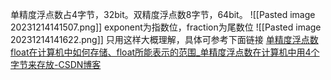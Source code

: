 单精度浮点数占4字节，32bit。双精度浮点数8字节，64bit。
![[Pasted image 20231214141507.png]]
exponent为指数位，fraction为尾数位
![[Pasted image 20231214141622.png]]
只用这样大概理解，具体可参考下面链接
[单精度浮点数float在计算机中如何存储、float所能表示的范围_单精度浮点数在计算机中用4个字节来存放-CSDN博客](https://blog.csdn.net/qq_43706426/article/details/104502124)
